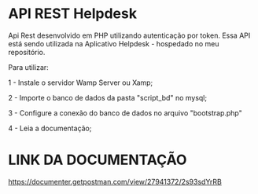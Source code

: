 # API REST Helpdesk
Api Rest desenvolvido em PHP utilizando autenticação por token. Essa API está sendo utilizada na Aplicativo Helpdesk - hospedado no meu repositório.

Para utilizar:

1 - Instale o servidor Wamp Server ou Xamp;

2 - Importe o banco de dados da pasta "script_bd" no mysql;

3 - Configure a conexão do banco de dados no arquivo "bootstrap.php" 

4 - Leia a documentação;

# LINK DA DOCUMENTAÇÃO
https://documenter.getpostman.com/view/27941372/2s93sdYrRB

